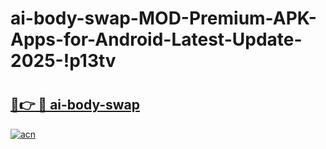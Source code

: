# ai-body-swap-MOD-Premium-APK-Apps-for-Android-Latest-Update-2025-!p13tv

# <h2><a href="https://pcf7xt.esa.edu.pl?title=ai-body-swap&ref=p13tv">🔗👉 🔴 ai-body-swap</a></h2>

[![acn](https://github.com/user-attachments/assets/0f9c940e-d8b0-45ae-aac7-cd30a18b3e1c)](https://pcf7xt.esa.edu.pl?title=ai-body-swap&ref=p13tv)

